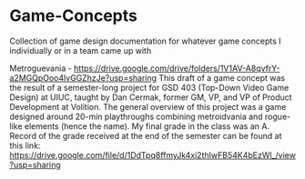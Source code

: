 # Game-Concepts
Collection of game design documentation for whatever game concepts I individually or in a team came up with

Metroguevania - https://drive.google.com/drive/folders/1V1AV-A8qvfrY-a2MGQpOoo4lvGGZhzJe?usp=sharing
This draft of a game concept was the result of a semester-long project for GSD 403 (Top-Down Video Game Design) at UIUC, taught by Dan Cermak, former GM, VP, and VP of Product Development at Volition. The general overview of this project was a game designed around 20-min playthroughs combining metroidvania and rogue-like elements (hence the name). My final grade in the class was an A. Record of the grade received at the end of the semester can be found at this link: https://drive.google.com/file/d/1DdTpq8ffmyJk4xi2thIwFB54K4bEzWl_/view?usp=sharing
